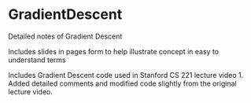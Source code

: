 # GradientDescent
Detailed notes of Gradient Descent

Includes slides in pages form to help illustrate concept in easy to understand terms

Includes Gradient Descent code used in Stanford CS 221 lecture video 1. 
Added detailed comments and modified code slightly from the original lecture video. 

